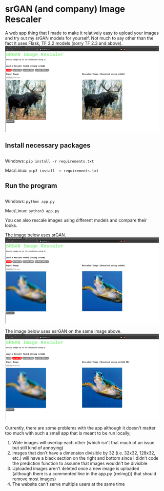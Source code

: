 # srGAN (and company) Image Rescaler

A web app thing that I made to make it relatively easy to upload your images and try out my srGAN models for yourself. Not much to say other than the fact it uses Flask, TF 2.2 models (sorry TF 2.3 and above).
![srGAN on a moose](/figs/srMoose.png)

## Install necessary packages <h2>
Windows:
`pip install -r requirements.txt`

Mac/Linux:
`pip3 install -r requirements.txt`

## Run the program <h2>
Windows:
`python app.py`

Mac/Linux:
`python3 app.py`

You can also rescale images using different models and compare their looks.

The image below uses srGAN.
![srGAN on a turtle](/figs/srTurt.png)

The image below uses esrGAN on the same image above.
![esrGAN on the same turtle](/figs/esrTurt.png)


Currently, there are some problems with the app although it doesn't matter too much with such a small app that is meant to be run locally;
1. Wide images will overlap each other (which isn't that much of an issue but still kind of annoying)
2. Images that don't have a dimension divisible by 32 (i.e. 32x32, 128x32, etc.) will have a black section on the right and bottom since I didn't code the prediction function to assume that images wouldn't be divisible
3. Uploaded images aren't deleted once a new image is uploaded (although there is a commented line in the app.py (rmImg()) that should remove most images)
4. The website can't serve multiple users at the same time
